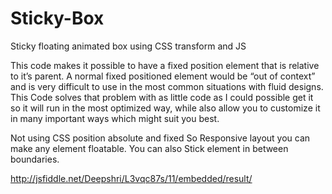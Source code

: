 Sticky-Box
==========

Sticky floating animated box using CSS transform and JS

This code makes it possible to have a fixed position element that is relative to it’s parent. A normal fixed positioned element would be “out of context” and is very difficult to use in the most common situations with fluid designs. This Code solves that problem with as little code as I could possible get it so it will run in the most optimized way, while also allow you to customize it in many important ways which might suit you best.

Not using CSS position absolute and fixed So Responsive layout you can make any element floatable. You can also Stick element in between boundaries.

http://jsfiddle.net/Deepshri/L3vqc87s/11/embedded/result/
